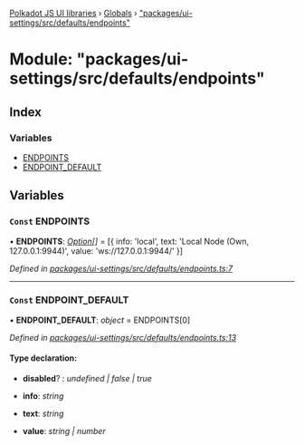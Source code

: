 [Polkadot JS UI libraries](../README.md) › [Globals](../globals.md) › ["packages/ui-settings/src/defaults/endpoints"](_packages_ui_settings_src_defaults_endpoints_.md)

# Module: "packages/ui-settings/src/defaults/endpoints"

## Index

### Variables

* [ENDPOINTS](_packages_ui_settings_src_defaults_endpoints_.md#const-endpoints)
* [ENDPOINT_DEFAULT](_packages_ui_settings_src_defaults_endpoints_.md#const-endpoint_default)

## Variables

### `Const` ENDPOINTS

• **ENDPOINTS**: *[Option](_packages_ui_settings_src_types_.md#option)[]* = [{
  info: 'local',
  text: 'Local Node (Own, 127.0.0.1:9944)',
  value: 'ws://127.0.0.1:9944/'
}]

*Defined in [packages/ui-settings/src/defaults/endpoints.ts:7](https://github.com/polkadot-js/ui/blob/492e173/packages/ui-settings/src/defaults/endpoints.ts#L7)*

___

### `Const` ENDPOINT_DEFAULT

• **ENDPOINT_DEFAULT**: *object* = ENDPOINTS[0]

*Defined in [packages/ui-settings/src/defaults/endpoints.ts:13](https://github.com/polkadot-js/ui/blob/492e173/packages/ui-settings/src/defaults/endpoints.ts#L13)*

#### Type declaration:

* **disabled**? : *undefined | false | true*

* **info**: *string*

* **text**: *string*

* **value**: *string | number*
